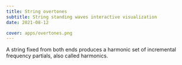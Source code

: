 ```yaml
---
title: String overtones
subtitle: String standing waves interactive visualization
date: 2021-08-12

cover: apps/overtones.png
---
```


<script setup>
import overtones from './overtones.vue'
</script>

<overtones />

A string fixed from both ends produces a harmonic set of incremental frequency partials, also called harmonics.
